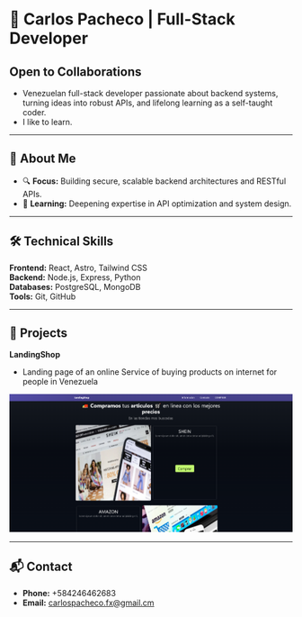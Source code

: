 # 👋 Carlos Pacheco | Full-Stack Developer  

## **Open to Collaborations**

- Venezuelan full-stack developer passionate about backend systems, turning ideas into robust APIs, and lifelong learning as a self-taught coder.
- I like to learn.
---

## **🚀 About Me**  

- 🔍 **Focus:** Building secure, scalable backend architectures and RESTful APIs.  
- 🌱 **Learning:** Deepening expertise in API optimization and system design.  

---

## **🛠️ Technical Skills**  
**Frontend:** React, Astro, Tailwind CSS  
**Backend:** Node.js, Express, Python  
**Databases:** PostgreSQL, MongoDB  
**Tools:** Git, GitHub  

---

## **📌 Projects**  
**LandingShop**
- Landing page of an online Service of buying products on internet for people in Venezuela

<a href="https://landingshop.netlify.app/">
  <img src="https://github.com/capa026/capa026/blob/main/LandingShop.png?raw=true" alt="LandingShop Preview">
</a>

<!-- Add project links later with brief descriptions -->  

---

## **📬 Contact**  
- **Phone:** +584246462683
- **Email:** carlospacheco.fx@gmail.cm
